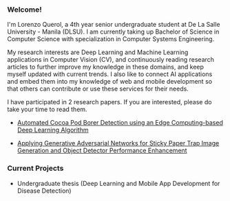 ### Welcome! 

I'm Lorenzo Querol, a 4th year senior undergraduate student at De La Salle University - Manila (DLSU). I am currently taking up Bachelor of Science in Computer Science with specialization in Computer Systems Engineering.

My research interests are Deep Learning and Machine Learning applications in Computer Vision (CV), and continuously reading research articles to further improve my knowledge in these domains, and keep myself updated with current trends. I also like to connect AI applications and embed them into my knowledge of web and mobile development so that others can contribute or use these services for their needs.

I have participated in 2 research papers. If you are interested, please do take your time to read them.

- [Automated Cocoa Pod Borer Detection using an Edge Computing-based Deep Learning Algorithm](https://www.researchgate.net/publication/362080849_Automated_Cocoa_Pod_Borer_Detection_using_an_Edge_Computing-based_Deep_Learning_Algorithm)

- [Applying Generative Adversarial Networks for Sticky Paper Trap Image Generation and Object Detector Performance Enhancement](https://www.researchgate.net/publication/362080593_Applying_Generative_Adversarial_Networks_for_Sticky_Paper_Trap_Image_Generation_and_Object_Detector_Performance_Enhancement)

### Current Projects
- Undergraduate thesis (Deep Learning and Mobile App Development for Disease Detection)
